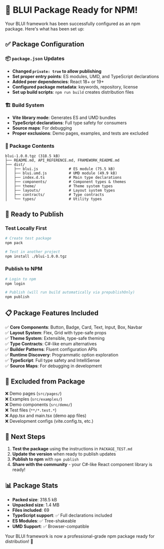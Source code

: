 # 🎉 BLUI Package Ready for NPM!

Your BLUI framework has been successfully configured as an npm package. Here's what has been set up:

## ✅ Package Configuration

### 📦 `package.json` Updates
- **Changed `private: true` to allow publishing**
- **Set proper entry points**: ES modules, UMD, and TypeScript declarations
- **Added peer dependencies**: React 18+ or 19+
- **Configured package metadata**: keywords, repository, license
- **Set up build scripts**: `npm run build` creates distribution files

### 🏗️ Build System
- **Vite library mode**: Generates ES and UMD bundles
- **TypeScript declarations**: Full type safety for consumers
- **Source maps**: For debugging
- **Proper exclusions**: Demo pages, examples, and tests are excluded

### 📁 Package Contents
```
blui-1.0.0.tgz (318.5 kB)
├── README.md, API_REFERENCE.md, FRAMEWORK_README.md
├── dist/
│   ├── blui.js              # ES module (75.5 kB)
│   ├── blui.umd.js          # UMD module (49.9 kB)
│   ├── index.d.ts           # Main type declarations
│   ├── components/          # Component types & themes
│   ├── theme/               # Theme system types
│   ├── layouts/             # Layout system types
│   ├── contracts/           # Type contracts
│   └── types/               # Utility types
```

## 🚀 Ready to Publish

### Test Locally First
```bash
# Create test package
npm pack

# Test in another project
npm install ./blui-1.0.0.tgz
```

### Publish to NPM
```bash
# Login to npm
npm login

# Publish (will run build automatically via prepublishOnly)
npm publish
```

## 📋 Package Features Included

✅ **Core Components**: Button, Badge, Card, Text, Input, Box, Navbar  
✅ **Layout System**: Flex, Grid with type-safe props  
✅ **Theme System**: Extensible, type-safe theming  
✅ **Type Contracts**: C#-like enum alternatives  
✅ **Builder Patterns**: Fluent configuration APIs  
✅ **Runtime Discovery**: Programmatic option exploration  
✅ **TypeScript**: Full type safety and IntelliSense  
✅ **Source Maps**: For debugging in development  

## 🚫 Excluded from Package

❌ Demo pages (`src/pages/`)  
❌ Examples (`src/examples/`)  
❌ Demo components (`src/demo/`)  
❌ Test files (`**/*.test.*`)  
❌ App.tsx and main.tsx (demo app files)  
❌ Development configs (vite.config.ts, etc.)  

## 🎯 Next Steps

1. **Test the package** using the instructions in `PACKAGE_TEST.md`
2. **Update the version** when ready to publish updates
3. **Publish to npm** with `npm publish`
4. **Share with the community** - your C#-like React component library is ready!

## 📊 Package Stats
- **Packed size**: 318.5 kB
- **Unpacked size**: 1.4 MB  
- **Files included**: 69
- **TypeScript support**: ✅ Full declarations included
- **ES Modules**: ✅ Tree-shakeable
- **UMD Support**: ✅ Browser-compatible

Your BLUI framework is now a professional-grade npm package ready for distribution! 🎉
